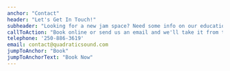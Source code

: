 ```yaml
---
anchor: "Contact"
header: "Let's Get In Touch!"
subheader: "Looking for a new jam space? Need some info on our education programs? Want help on your next multimedia project?"
callToAction: "Book online or send us an email and we'll take it from there!"
telephone: '250-886-3619'
email: contact@quadraticsound.com
jumpToAnchor: "Book"
jumpToAnchorText: "Book Now"
---
```

